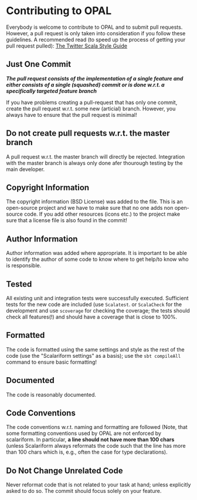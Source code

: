 # Contributing to OPAL
Everybody is welcome to contribute to OPAL and to submit pull requests. However, a pull request is only taken into consideration if you follow these guidelines. A recommended read (to speed up the process of getting your pull request pulled):
 [The Twitter Scala Style Guide](http://twitter.github.io/effectivescala/)

## Just One Commit
___The pull request consists of the **implementation of a single feature** and either consists of a single (squashed) commit or is done w.r.t. a specifically targeted feature branch___

If you have problems creating a pull-request that has only one commit, create the pull request w.r.t. some new (articial) branch. However, you always have to ensure that the pull request is minimal!

## Do not create pull requests w.r.t. the master branch
A pull request w.r.t. the master branch will directly be rejected. Integration with the master branch is always only done afer thourough testing by the main developer.

## Copyright Information
The copyright information (BSD License) was added to the file. This is an open-source project and we have to make sure that no one adds non open-source code. If you add other resources (icons etc.) to the project make sure that a license file is also found in the commit!

## Author Information
Author information was added where appropriate. It is important to be able to identify the author of some code to know where to get help/to know who is responsible.

## Tested
All existing unit and integration tests were successfully executed. Sufficient tests for the new code are included (use `Scalatest`. or `ScalaCheck` for the development and use `scoverage` for checking the coverage; the tests should check all features(!) and should have a coverage that is close to 100%.

## Formatted
The code is formatted using the same settings and style as the rest of the code (use the "Scalariform settings" as a basis); use the `sbt compileAll` command to ensure basic formatting!

## Documented
The code is reasonably documented.

## Code Conventions
The code conventions w.r.t. naming and formatting are followed (Note, that some formatting conventions used by OPAL are not enforced by scalariform. In particular, **a line should not have more than 100 chars** (unless Scalariform always reformats the code such that the line has more than 100 chars which is, e.g., often the case for type declarations).

## Do Not Change Unrelated Code
Never reformat code that is not related to your task at hand; unless explicitly asked to do so. The commit should focus solely on your feature.
